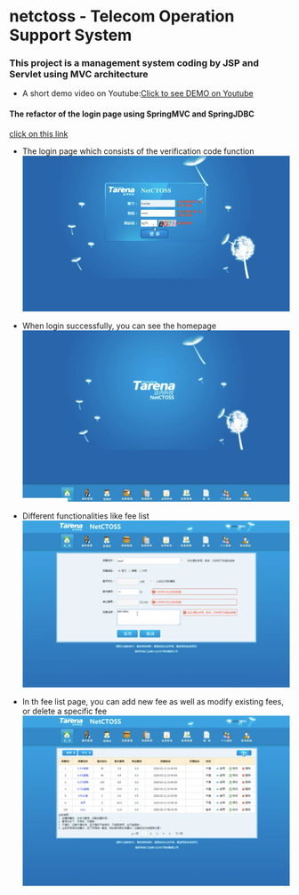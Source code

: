 netctoss - Telecom Operation Support System
===

### This project is a management system coding by JSP and Servlet using MVC architecture
* A short demo video on Youtube:[Click to see DEMO on Youtube](https://www.youtube.com/watch?v=Ep8QZnTCV7E)


#### The refactor of the login page using SpringMVC and SpringJDBC
[click on this link](https://github.com/lywme/netctossSpringMVC)  


* The login page which consists of the verification code function
![](https://github.com/lywme/netctoss/raw/master/src/main/webapp/images/login.png)

* When login successfully, you can see the homepage
![](https://github.com/lywme/netctoss/raw/master/src/main/webapp/images/homepage.png)

* Different functionalities like fee list
![](https://github.com/lywme/netctoss/raw/master/src/main/webapp/images/feelist.png)

* In th fee list page, you can add new fee as well as modify existing fees, or delete a specific fee
![](https://github.com/lywme/netctoss/raw/master/src/main/webapp/images/addfee.png)
